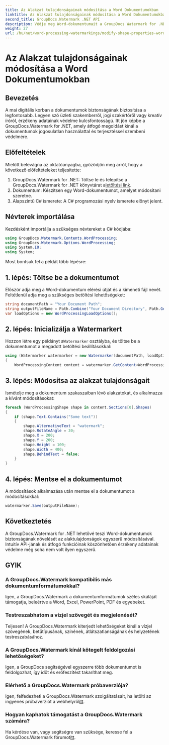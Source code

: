 ```yaml
---
title: Az Alakzat tulajdonságainak módosítása a Word Dokumentumokban
linktitle: Az Alakzat tulajdonságainak módosítása a Word Dokumentumokban
second_title: GroupDocs.Watermark .NET API
description: Védje meg Word-dokumentumait a GroupDocs Watermark for .NET segítségével. Könnyen módosíthatja az alak tulajdonságait a fokozott biztonság érdekében.
weight: 27
url: /hu/net/word-processing-watermarkings/modify-shape-properties-word-docs/
---
```


# Az Alakzat tulajdonságainak módosítása a Word Dokumentumokban

## Bevezetés
A mai digitális korban a dokumentumok biztonságának biztosítása a legfontosabb. Legyen szó üzleti szakemberről, jogi szakértőről vagy kreatív íróról, érzékeny adatainak védelme kulcsfontosságú. Itt jön képbe a GroupDocs.Watermark for .NET, amely átfogó megoldást kínál a dokumentumok jogosulatlan használattal és terjesztéssel szembeni védelmére.
## Előfeltételek
Mielőtt belevágna az oktatóanyagba, győződjön meg arról, hogy a következő előfeltételeket teljesítette:
1.  GroupDocs.Watermark for .NET: Töltse le és telepítse a GroupDocs.Watermark for .NET könyvtárat a[letöltési link](https://releases.groupdocs.com/Watermark/net/).
2. Dokumentum: Készítsen egy Word-dokumentumot, amelyet módosítani szeretne.
3. Alapszintű C# ismerete: A C# programozási nyelv ismerete előnyt jelent.

## Névterek importálása
Kezdésként importálja a szükséges névtereket a C# kódjába:
```csharp
using GroupDocs.Watermark.Contents.WordProcessing;
using GroupDocs.Watermark.Options.WordProcessing;
using System.IO;
using System;
```
Most bontsuk fel a példát több lépésre:
## 1. lépés: Töltse be a dokumentumot
Először adja meg a Word-dokumentum elérési útját és a kimeneti fájl nevét. Feltétlenül adja meg a szükséges betöltési lehetőségeket:
```csharp
string documentPath = "Your Document Path";
string outputFileName = Path.Combine("Your Document Directory", Path.GetFileName(documentPath));
var loadOptions = new WordProcessingLoadOptions();
```
## 2. lépés: Inicializálja a Watermarkert
Hozzon létre egy példányt a`Watermarker` osztályba, és töltse be a dokumentumot a megadott betöltési beállításokkal:
```csharp
using (Watermarker watermarker = new Watermarker(documentPath, loadOptions))
{
    WordProcessingContent content = watermarker.GetContent<WordProcessingContent>();
```
## 3. lépés: Módosítsa az alakzat tulajdonságait
Ismételje meg a dokumentum szakaszaiban lévő alakzatokat, és alkalmazza a kívánt módosításokat:
```csharp
foreach (WordProcessingShape shape in content.Sections[0].Shapes)
{
    if (shape.Text.Contains("Some text"))
    {
        shape.AlternativeText = "watermark";
        shape.RotateAngle = 30;
        shape.X = 200;
        shape.Y = 200;
        shape.Height = 100;
        shape.Width = 400;
        shape.BehindText = false;
    }
}
```
## 4. lépés: Mentse el a dokumentumot
A módosítások alkalmazása után mentse el a dokumentumot a módosításokkal:
```csharp
watermarker.Save(outputFileName);
```
## Következtetés
A GroupDocs.Watermark for .NET lehetővé teszi Word-dokumentumok biztonságának növelését az alaktulajdonságok egyszerű módosításával. Intuitív API-jának és átfogó funkcióinak köszönhetően érzékeny adatainak védelme még soha nem volt ilyen egyszerű.

## GYIK
### A GroupDocs.Watermark kompatibilis más dokumentumformátumokkal?
Igen, a GroupDocs.Watermark a dokumentumformátumok széles skáláját támogatja, beleértve a Word, Excel, PowerPoint, PDF és egyebeket.
### Testreszabhatom a vízjel szövegét és megjelenését?
Teljesen! A GroupDocs.Watermark kiterjedt lehetőségeket kínál a vízjel szövegének, betűtípusának, színének, átlátszatlanságának és helyzetének testreszabásához.
### A GroupDocs.Watermark kínál kötegelt feldolgozási lehetőségeket?
Igen, a GroupDocs segítségével egyszerre több dokumentumot is feldolgozhat, így időt és erőfeszítést takaríthat meg.
### Elérhető a GroupDocs.Watermark próbaverziója?
 Igen, felfedezheti a GroupDocs.Watermark szolgáltatásait, ha letölti az ingyenes próbaverziót a webhelyről[itt](https://releases.groupdocs.com/).
### Hogyan kaphatok támogatást a GroupDocs.Watermark számára?
 Ha kérdése van, vagy segítségre van szüksége, keresse fel a GroupDocs.Watermark fórumot[itt](https://forum.groupdocs.com/c/watermark/19).